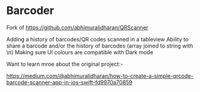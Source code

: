 # Barcoder

Fork of https://github.com/abhimuralidharan/QRScanner

Adding a history of barcodes/QR codes scanned in a tableview
Ability to share a barcode and/or the history of barcodes (array joined to string with \n)
Making sure UI colours are compatible with Dark mode

Want to learn mroe about the original project:-

https://medium.com/@abhimuralidharan/how-to-create-a-simple-qrcode-barcode-scanner-app-in-ios-swift-fd9970a70859
